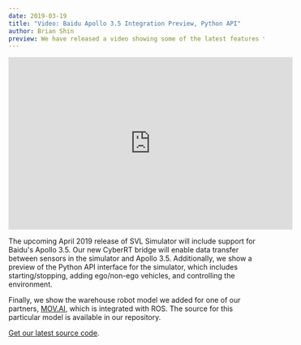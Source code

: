 ```yaml
---
date: 2019-03-19
title: "Video: Baidu Apollo 3.5 Integration Preview, Python API"
author: Brian Shin
preview: We have released a video showing some of the latest features that will be included in the next release. These include Apollo 3.5 support, Python API interface, and addition of the Tugbot by MOV.AI.
---
```


<div class="video-container">
<iframe style="display:block;margin:auto;" width="560" height="340" src="https://www.youtube.com/embed/Q3f6w9mAMt8" frameborder="0" allow="accelerometer; autoplay; encrypted-media; gyroscope; picture-in-picture" allowfullscreen></iframe>
</div>

The upcoming April 2019 release of SVL Simulator will include support for Baidu's Apollo 3.5. Our new CyberRT bridge will enable data transfer between sensors in the simulator and Apollo 3.5. Additionally, we show a preview of the Python API interface for the simulator, which includes starting/stopping, adding ego/non-ego vehicles, and controlling the environment.

Finally, we show the warehouse robot model we added for one of our partners, [MOV.AI](http://mov.ai), which is integrated with ROS. The source for this particular model is available in our repository.

[Get our latest source code](https://github.com/lgsvl/simulator).
